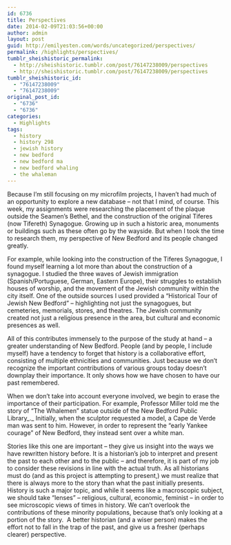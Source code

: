 ```yaml
---
id: 6736
title: Perspectives
date: 2014-02-09T21:03:56+00:00
author: admin
layout: post
guid: http://emilyesten.com/words/uncategorized/perspectives/
permalink: /highlights/perspectives/
tumblr_sheishistoric_permalink:
  - http://sheishistoric.tumblr.com/post/76147238009/perspectives
  - http://sheishistoric.tumblr.com/post/76147238009/perspectives
tumblr_sheishistoric_id:
  - "76147238009"
  - "76147238009"
original_post_id:
  - "6736"
  - "6736"
categories:
  - Highlights
tags:
  - history
  - history 298
  - jewish history
  - new bedford
  - new bedford ma
  - new bedford whaling
  - the whaleman
---
```

Because I’m still focusing on my microfilm projects, I haven’t had much of an opportunity to explore a new database – not that I mind, of course. This week, my assignments were researching the placement of the plaque outside the Seamen’s Bethel, and the construction of the original Tiferes (now Tifereth) Synagogue. Growing up in such a historic area, monuments or buildings such as these often go by the wayside. But when I took the time to research them, my perspective of New Bedford and its people changed greatly.  

<!-- more -->

For example, while looking into the construction of the Tiferes Synagogue, I found myself learning a lot more than about the construction of a synagogue. I studied the three waves of Jewish immigration (Spanish/Portuguese, German, Eastern Europe), their struggles to establish houses of worship, and the movement of the Jewish community within the city itself. One of the outside sources I used provided a “Historical Tour of Jewish New Bedford” – highlighting not just the synagogues, but cemeteries, memorials, stores, and theatres. The Jewish community created not just a religious presence in the area, but cultural and economic presences as well.

All of this contributes immensely to the purpose of the study at hand – a greater understanding of New Bedford. People (and by people, I include myself) have a tendency to forget that history is a collaborative effort, consisting of multiple ethnicities and communities. Just because we don’t recognize the important contributions of various groups today doesn’t downplay their importance. It only shows how we have chosen to have our past remembered.

When we don’t take into account everyone involved, we begin to erase the importance of their participation. For example, Professor Miller told me the story of “The Whalemen” statue outside of the New Bedford Public Library_._ Initially, when the sculptor requested a model, a Cape de Verde man was sent to him. However, in order to represent the “early Yankee courage” of New Bedford, they instead sent over a white man.  

Stories like this one are important – they give us insight into the ways we have rewritten history before. It is a historian’s job to interpret and present the past to each other and to the public – and therefore, it is part of my job to consider these revisions in line with the actual truth. As all historians must do (and as this project is attempting to present,) we must realize that there is always more to the story than what the past initially presents. History is such a major topic, and while it seems like a macroscopic subject, we should take “lenses” – religious, cultural, economic, feminist – in order to see microscopic views of times in history. We can’t overlook the contributions of these minority populations, because that’s only looking at a portion of the story.  A better historian (and a wiser person) makes the effort not to fall in the trap of the past, and give us a fresher (perhaps clearer) perspective. 